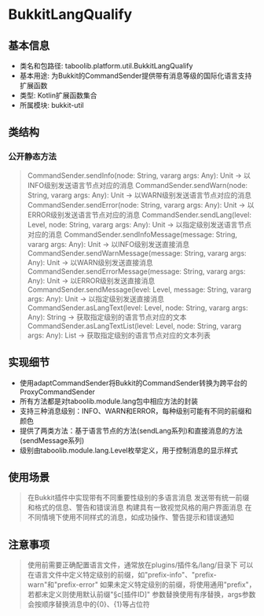 # BukkitLangQualify
## 基本信息
- 类名和包路径: taboolib.platform.util.BukkitLangQualify
- 基本用途: 为Bukkit的CommandSender提供带有消息等级的国际化语言支持扩展函数
- 类型: Kotlin扩展函数集合
- 所属模块: bukkit-util

## 类结构
### 公开静态方法
> CommandSender.sendInfo(node: String, vararg args: Any): Unit -> 以INFO级别发送语言节点对应的消息
> CommandSender.sendWarn(node: String, vararg args: Any): Unit -> 以WARN级别发送语言节点对应的消息
> CommandSender.sendError(node: String, vararg args: Any): Unit -> 以ERROR级别发送语言节点对应的消息
> CommandSender.sendLang(level: Level, node: String, vararg args: Any): Unit -> 以指定级别发送语言节点对应的消息
> CommandSender.sendInfoMessage(message: String, vararg args: Any): Unit -> 以INFO级别发送直接消息
> CommandSender.sendWarnMessage(message: String, vararg args: Any): Unit -> 以WARN级别发送直接消息
> CommandSender.sendErrorMessage(message: String, vararg args: Any): Unit -> 以ERROR级别发送直接消息
> CommandSender.sendMessage(level: Level, message: String, vararg args: Any): Unit -> 以指定级别发送直接消息
> CommandSender.asLangText(level: Level, node: String, vararg args: Any): String -> 获取指定级别的语言节点对应的文本
> CommandSender.asLangTextList(level: Level, node: String, vararg args: Any): List<String> -> 获取指定级别的语言节点对应的文本列表

## 实现细节
- 使用adaptCommandSender将Bukkit的CommandSender转换为跨平台的ProxyCommandSender
- 所有方法都是对taboolib.module.lang包中相应方法的封装
- 支持三种消息级别：INFO、WARN和ERROR，每种级别可能有不同的前缀和颜色
- 提供了两类方法：基于语言节点的方法(sendLang系列)和直接消息的方法(sendMessage系列)
- 级别由taboolib.module.lang.Level枚举定义，用于控制消息的显示样式

## 使用场景
> 在Bukkit插件中实现带有不同重要性级别的多语言消息
> 发送带有统一前缀和格式的信息、警告和错误消息
> 构建具有一致视觉风格的用户界面消息
> 在不同情境下使用不同样式的消息，如成功操作、警告提示和错误通知

## 注意事项
> 使用前需要正确配置语言文件，通常放在plugins/插件名/lang/目录下
> 可以在语言文件中定义特定级别的前缀，如"prefix-info"、"prefix-warn"和"prefix-error"
> 如果未定义特定级别的前缀，将使用通用"prefix"，若都未定义则使用默认前缀"§c[插件ID]"
> 参数替换使用有序替换，args参数会按顺序替换消息中的{0}、{1}等占位符
